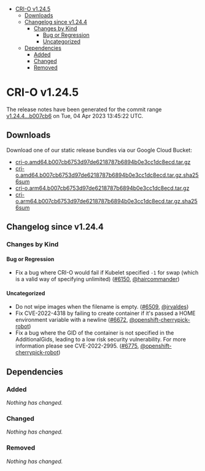 - [CRI-O v1.24.5](#cri-o-v1245)
  - [Downloads](#downloads)
  - [Changelog since v1.24.4](#changelog-since-v1244)
    - [Changes by Kind](#changes-by-kind)
      - [Bug or Regression](#bug-or-regression)
      - [Uncategorized](#uncategorized)
  - [Dependencies](#dependencies)
    - [Added](#added)
    - [Changed](#changed)
    - [Removed](#removed)

# CRI-O v1.24.5

The release notes have been generated for the commit range
[v1.24.4...b007cb6](https://github.com/cri-o/cri-o/compare/v1.24.4...b007cb6753d97de6218787b6894b0e3cc1dc8ecd) on Tue, 04 Apr 2023 13:45:22 UTC.

## Downloads

Download one of our static release bundles via our Google Cloud Bucket:

- [cri-o.amd64.b007cb6753d97de6218787b6894b0e3cc1dc8ecd.tar.gz](https://storage.googleapis.com/cri-o/artifacts/cri-o.amd64.b007cb6753d97de6218787b6894b0e3cc1dc8ecd.tar.gz)
- [cri-o.amd64.b007cb6753d97de6218787b6894b0e3cc1dc8ecd.tar.gz.sha256sum](https://storage.googleapis.com/cri-o/artifacts/cri-o.amd64.b007cb6753d97de6218787b6894b0e3cc1dc8ecd.tar.gz.sha256sum)
- [cri-o.arm64.b007cb6753d97de6218787b6894b0e3cc1dc8ecd.tar.gz](https://storage.googleapis.com/cri-o/artifacts/cri-o.arm64.b007cb6753d97de6218787b6894b0e3cc1dc8ecd.tar.gz)
- [cri-o.arm64.b007cb6753d97de6218787b6894b0e3cc1dc8ecd.tar.gz.sha256sum](https://storage.googleapis.com/cri-o/artifacts/cri-o.arm64.b007cb6753d97de6218787b6894b0e3cc1dc8ecd.tar.gz.sha256sum)

## Changelog since v1.24.4

### Changes by Kind

#### Bug or Regression
 - Fix a bug where CRI-O would fail if Kubelet specified `-1` for swap (which is a valid way of specifying unlimited) ([#6150](https://github.com/cri-o/cri-o/pull/6150), [@haircommander](https://github.com/haircommander))

#### Uncategorized
 - Do not wipe images when the filename is empty. ([#6509](https://github.com/cri-o/cri-o/pull/6509), [@jrvaldes](https://github.com/jrvaldes))
 - Fix CVE-2022-4318 by failing to create container if it's passed a HOME environment variable with a newline ([#6672](https://github.com/cri-o/cri-o/pull/6672), [@openshift-cherrypick-robot](https://github.com/openshift-cherrypick-robot))
 - Fix a bug where the GID of the container is not specified in the AdditionalGids, leading to a low risk security vulnerability. For more information please see CVE-2022-2995. ([#6775](https://github.com/cri-o/cri-o/pull/6775), [@openshift-cherrypick-robot](https://github.com/openshift-cherrypick-robot))

## Dependencies

### Added
_Nothing has changed._

### Changed
_Nothing has changed._

### Removed
_Nothing has changed._

